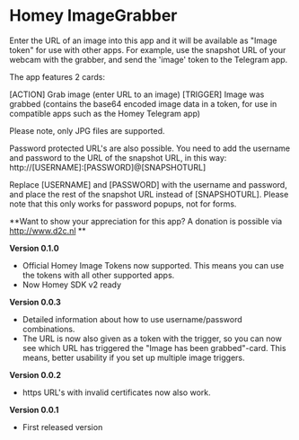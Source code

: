 # Homey ImageGrabber 

Enter the URL of an image into this app and it will be available as "Image token" for use with other apps. For example, use the snapshot URL of your webcam with the grabber, and send the 'image' token to the Telegram app.

The app features 2 cards:

[ACTION] Grab image (enter URL to an image)
[TRIGGER] Image was grabbed (contains the base64 encoded image data in a token, for use in compatible apps such as the Homey Telegram app)

Please note, only JPG files are supported.

Password protected URL's are also possible. You need to add the username and password to the URL of the snapshot URL, in this way:
http://[USERNAME]:[PASSWORD]@[SNAPSHOTURL]

Replace [USERNAME] and [PASSWORD] with the username and password, and place the rest of the snapshot URL instead of [SNAPSHOTURL]. Please note that this only works for password popups, not for forms.

**Want to show your appreciation for this app? A donation is possible via http://www.d2c.nl **

**Version 0.1.0**
- Official Homey Image Tokens now supported. This means you can use the tokens with all other supported apps.
- Now Homey SDK v2 ready

**Version 0.0.3**
- Detailed information about how to use username/password combinations.
- The URL is now also given as a token with the trigger, so you can now see which URL has triggered the "Image has been grabbed"-card. This means, better usability if you set up multiple image triggers.

**Version 0.0.2**
- https URL's with invalid certificates now also work.

**Version 0.0.1**
- First released version